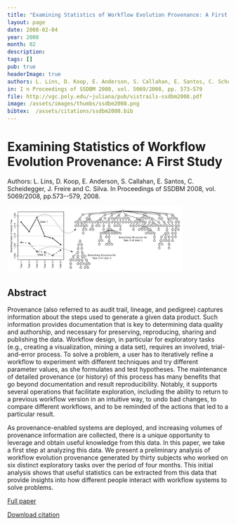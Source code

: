 ```yaml
---
title: "Examining Statistics of Workflow Evolution Provenance: A First Study"
layout: page
date: 2008-02-04
year: 2008
month: 02
description:
tags: []
pub: true
headerImage: true
authors: L. Lins, D. Koop, E. Anderson, S. Callahan, E. Santos, C. Scheidegger, J. Freire and C. Silva
in: I n Proceedings of SSDBM 2008, vol. 5069/2008, pp. 573–579
file: http://vgc.poly.edu/~juliana/pub/vistrails-ssdbm2008.pdf
image: /assets/images/thumbs/ssdbm2008.png
bibtex:  /assets/citations/ssdbm2008.bib
---
```


# Examining Statistics of Workflow Evolution Provenance: A First Study

Authors: L. Lins, D. Koop, E. Anderson, S. Callahan, E. Santos, C. Scheidegger, J. Freire and C. Silva. In Proceedings of SSDBM 2008, vol. 5069/2008, pp.573--579, 2008.

<img src="/assets/images/thumbs/ssdbm2008.png" style="width: 400px;" />

## Abstract
Provenance (also referred to as audit trail, lineage, and pedigree)
captures information about the steps used to generate a given data
product. Such information provides documentation that is key to
determining data quality and authorship, and necessary for preserving,
reproducing, sharing and publishing the data.  Workflow design, in
particular for exploratory tasks (e.g., creating a visualization,
mining a data set), requires an involved, trial-and-error process. To
solve a problem, a user has to iteratively refine a workflow to
experiment with different techniques and try different parameter
values, as she formulates and test hypotheses. The maintenance of
detailed provenance (or history) of this process has many benefits
that go beyond documentation and result reproducibility. Notably, it
supports several operations that facilitate exploration, including the
ability to return to a previous workflow version in an intuitive way,
to undo bad changes, to compare different workflows, and to be
reminded of the actions that led to a particular result.

As provenance-enabled systems are deployed, and increasing volumes of
provenance information are collected, there is a unique opportunity to
leverage and obtain useful knowledge from this data. In this paper, we
take a first step at analyzing this data. We present a preliminary
analysis of workflow evolution provenance generated by thirty subjects
who worked on six distinct exploratory tasks over the period of four
months. This initial analysis shows that useful statistics can be
extracted from this data that provide insights into how different
people interact with workflow systems to solve problems.

[Full paper](http://vgc.poly.edu/~juliana/pub/vistrails-ssdbm2008.pdf)

[Download citation](/assets/citations/ssdbm2008.bib) 
